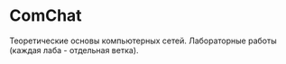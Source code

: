 # ComChat
Теоретические основы компьютерных сетей. Лабораторные работы (каждая лаба - отдельная ветка).
